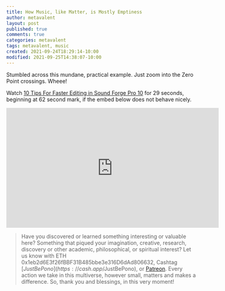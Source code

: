 ```yaml
---
title: How Music, like Matter, is Mostly Emptiness
author: metavalent
layout: post
published: true
comments: true
categories: metavalent
tags: metavalent, music
created: 2021-09-24T18:29:14-10:00
modified: 2021-09-25T14:38:07-10:00
---
```


Stumbled across this mundane, practical example. Just zoom into the Zero Point crossings. Wheee!

Watch [10 Tips For Faster Editing in Sound Forge Pro 10](https://youtu.be/2-EoFDRpWPg?t=62) for 29 seconds, beginning at 62 second mark, if the embed below does not behave nicely. 

<div class="embed-container"><iframe loading="lazy" width="560" height="315" src="https://www.youtube.com/embed/2-EoFDRpWPg?t=62" title="YouTube video player" frameborder="0" allow="accelerometer; autoplay; clipboard-write; encrypted-media; gyroscope; picture-in-picture" allowfullscreen></iframe></div>

> Have you discovered or learned something interesting or valuable here? Something that piqued your imagination, creative, research, discovery or other academic, philosophical, or spiritual interest? Let us know with ETH 0x1eb2d6E3f26fBBF31B485bbe3e316D6dAd806632, Cashtag [$JustBePono](https://cash.app/$JustBePono), or [Patreon](https://patreon.com/metavalent). Every action we take in this multiverse, however small, matters and makes a difference. So, thank you and blessings, in this very moment!
